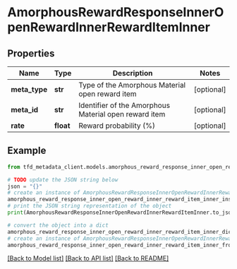 # AmorphousRewardResponseInnerOpenRewardInnerRewardItemInner


## Properties

Name | Type | Description | Notes
------------ | ------------- | ------------- | -------------
**meta_type** | **str** | Type of the Amorphous Material open reward item | [optional] 
**meta_id** | **str** | Identifier of the Amorphous Material open reward item | [optional] 
**rate** | **float** | Reward probability (%) | [optional] 

## Example

```python
from tfd_metadata_client.models.amorphous_reward_response_inner_open_reward_inner_reward_item_inner import AmorphousRewardResponseInnerOpenRewardInnerRewardItemInner

# TODO update the JSON string below
json = "{}"
# create an instance of AmorphousRewardResponseInnerOpenRewardInnerRewardItemInner from a JSON string
amorphous_reward_response_inner_open_reward_inner_reward_item_inner_instance = AmorphousRewardResponseInnerOpenRewardInnerRewardItemInner.from_json(json)
# print the JSON string representation of the object
print(AmorphousRewardResponseInnerOpenRewardInnerRewardItemInner.to_json())

# convert the object into a dict
amorphous_reward_response_inner_open_reward_inner_reward_item_inner_dict = amorphous_reward_response_inner_open_reward_inner_reward_item_inner_instance.to_dict()
# create an instance of AmorphousRewardResponseInnerOpenRewardInnerRewardItemInner from a dict
amorphous_reward_response_inner_open_reward_inner_reward_item_inner_from_dict = AmorphousRewardResponseInnerOpenRewardInnerRewardItemInner.from_dict(amorphous_reward_response_inner_open_reward_inner_reward_item_inner_dict)
```
[[Back to Model list]](../README.md#documentation-for-models) [[Back to API list]](../README.md#documentation-for-api-endpoints) [[Back to README]](../README.md)


